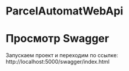 # ParcelAutomatWebApi

# Просмотр Swagger
Запускаем проект и переходим по ссылке: http://localhost:5000/swagger/index.html